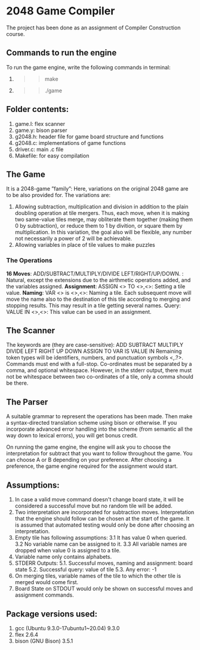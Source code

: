 # 2048 Game Compiler
The project has been done as an assignment of Compiler Construction course.

## Commands to run the engine
To run the game engine, write the following commands in terminal:
1. >> make
2. >>./game

## Folder contents:
1. game.l: flex scanner
2. game.y: bison parser
3. g2048.h: header file for game board structure and functions
4. g2048.c: implementations of game functions
5. driver.c: main .c file
6. Makefile: for easy compilation

## The Game
It is a 2048-game ”family”: Here, variations on the original 2048 game are to be also provided
for. The variations are:
1. Allowing subtraction, multiplication and division in addition to the plain doubling operation at tile mergers. Thus, each move, when it is making two same-value tiles merge, may obliterate them together (making them 0 by subtraction), or reduce them to 1 by divition, or square them by multiplication. In this variation, the goal also will be flexible, any number not necessarily a power of 2 will be achievable.
2. Allowing variables in place of tile values to make puzzles


### The Operations
**16 Moves**: ADD/SUBTRACT/MULTIPLY/DIVIDE LEFT/RIGHT/UP/DOWN. : Natural, except the extensions due to the airthmetic operations added, and the variables assigned.
**Assignment**: ASSIGN <<value>> TO <<x>>,<<y>>: Setting a tile value.
**Naming**: VAR <<varname>> is <<x>>,<<y>>: Naming a tile. Each subsequent move will move the name also to the destination of this tile according to merging and
stopping results. This may result in a tile getting several names.
Query: VALUE IN <<x>>,<<y>>: This value can be used in an assignment.

## The Scanner
The keywords are (they are case-sensitive):
ADD
SUBTRACT
MULTIPLY
DIVIDE
LEFT
RIGHT
UP
DOWN
ASSIGN
TO
VAR
IS
VALUE
IN
Remaining token types will be identifiers, numbers, and punctuation symbols <,.?>. Commands must end with a full-stop. Co-ordinates must be separated by a comma, and optional whitespace. However, in the stderr output, there must not be whitespace
between two co-ordinates of a tile, only a comma should be there.

## The Parser
A suitable grammar to represent the operations has been made. Then make a syntax-directed translation scheme using bison or otherwise.
If you incorporate advanced error handling into the scheme (from semantic all the way
down to lexical errors), you will get bonus credit.

On running the game engine, the engine will ask you to choose the interpretation for subtract that you want to follow throughout the game.
You can choose A or B depending on your preference.
After choosing a preference, the game engine required for the assignment would start.

## Assumptions:
1. In case a valid move command doesn't change board state, it will be considered a successful move but no random tile will be added.
2. Two interpretation are incorporated for subtraction moves. Interpretation that the engine should follow can be chosen at the start of the game. It is assumed that automated testing would only be done after choosing an interpretation.
3. Empty tile has following assumptions:
	3.1 It has value 0 when queried.
	3.2 No variable name can be assigned to it.
	3.3 All variable names are dropped when value 0 is assigned to a tile.
4. Variable name only contains alphabets.
5. STDERR Outputs:
	5.1. Successful moves, naming and assignment: board state
	5.2. Successful query: value of tile
	5.3. Any error: -1
6. On merging tiles, variable names of the tile to which the other tile is merged would come first.
7. Board State on STDOUT would only be shown on successful moves and assignment commands.

## Package versions used:
1. gcc (Ubuntu 9.3.0-17ubuntu1~20.04) 9.3.0
2. flex 2.6.4
3. bison (GNU Bison) 3.5.1
